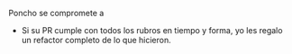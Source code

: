 Poncho se compromete a
- Si su PR cumple con todos los rubros en tiempo y forma, yo les regalo un refactor completo de lo que hicieron.